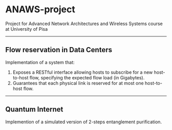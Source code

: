 # ANAWS-project

 Project for Advanced Network Architectures and Wireless Systems course at University of Pisa

 ---

## Flow reservation in Data Centers

 Implementation of a system that:

 1. Exposes a RESTful interface allowing hosts to subscribe for a new host-to-host flow, specifying the expected flow load (in Gigabytes).
 2. Guarantees that each physical link is reserved for at most one host-to-host flow.

 ---

## Quantum Internet

 Implemention of a simulated version of 2-steps entanglement purification.
